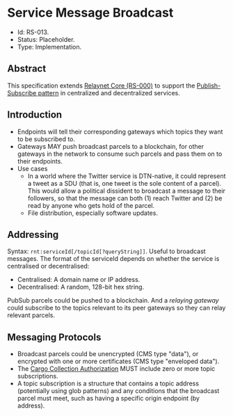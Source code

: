 # Service Message Broadcast

- Id: RS-013.
- Status: Placeholder.
- Type: Implementation.

## Abstract

This specification extends [Relaynet Core (RS-000)](rs000-core.md) to support the [Publish-Subscribe pattern](https://www.enterpriseintegrationpatterns.com/patterns/messaging/PublishSubscribeChannel.html) in centralized and decentralized services.

## Introduction

- Endpoints will tell their corresponding gateways which topics they want to be subscribed to.
- Gateways MAY push broadcast parcels to a blockchain, for other gateways in the network to consume such parcels and pass them on to their endpoints.
- Use cases
  - In a world where the Twitter service is DTN-native, it could represent a tweet as a SDU (that is, one tweet is the sole content of a parcel). This would allow a political dissident to broadcast a message to their followers, so that the message can both (1) reach Twitter and (2) be read by anyone who gets hold of the parcel.
  - File distribution, especially software updates.

## Addressing

Syntax: `rnt:serviceId[/topicId[?queryString]]`. Useful to broadcast messages. The format of the serviceId depends on whether the service is centralised or decentralised:

- Centralised: A domain name or IP address.
- Decentralised: A random, 128-bit hex string.

PubSub parcels could be pushed to a blockchain. And a _relaying gateway_ could subscribe to the topics relevant to its peer gateways so they can relay relevant parcels.

## Messaging Protocols

- Broadcast parcels could be unencrypted (CMS type "data"), or encrypted with one or more certificates (CMS type "enveloped data").
- The [Cargo Collection Authorization](rs000-core.md#cargo-collection-authorization-cca) MUST include zero or more topic subscriptions.
- A topic subscription is a structure that contains a topic address (potentially using glob patterns) and any conditions that the broadcast parcel must meet, such as having a specific origin endpoint (by address).
